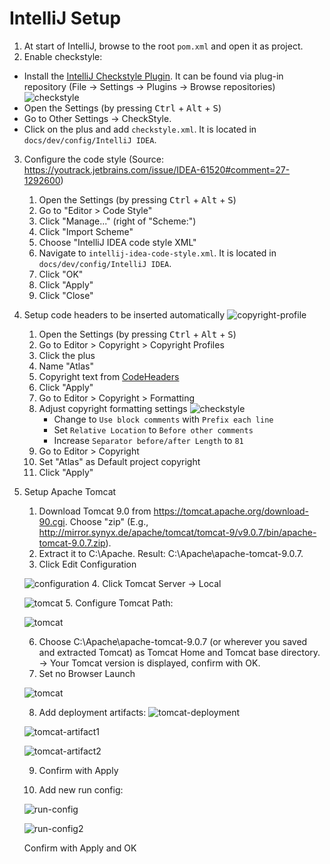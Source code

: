 # IntelliJ Setup

1. At start of IntelliJ, browse to the root `pom.xml` and open it as project.
2. Enable checkstyle:
  - Install the [IntelliJ Checkstyle Plugin](https://plugins.jetbrains.com/plugin/1065-checkstyle-idea).
    It can be found via plug-in repository (File -> Settings -> Plugins -> Browse repositories)
    ![checkstyle](graphics/checkstyle.PNG)
  - Open the Settings (by pressing <kbd>Ctrl</kbd> + <kbd>Alt</kbd> + <kbd>S</kbd>)
  - Go to Other Settings -> CheckStyle.
  - Click on the plus and add `checkstyle.xml`. It is located in `docs/dev/config/IntelliJ IDEA`.
3. Configure the code style (Source: <https://youtrack.jetbrains.com/issue/IDEA-61520#comment=27-1292600>)
    1. Open the Settings (by pressing <kbd>Ctrl</kbd> + <kbd>Alt</kbd> + <kbd>S</kbd>)
    3. Go to "Editor > Code Style"
    3. Click "Manage..." (right of "Scheme:")
    4. Click "Import Scheme"
    4. Choose "IntelliJ IDEA code style XML"
    5. Navigate to `intellij-idea-code-style.xml`. It is located in `docs/dev/config/IntelliJ IDEA`.
    6. Click "OK"
    7. Click "Apply"
    8. Click "Close"
4. Setup code headers to be inserted automatically
    ![copyright-profile](graphics/copyright-profile.PNG)
    1. Open the Settings (by pressing <kbd>Ctrl</kbd> + <kbd>Alt</kbd> + <kbd>S</kbd>)
    2. Go to Editor > Copyright  > Copyright Profiles
    3. Click the plus
    4. Name "Atlas"
    5. Copyright text from [CodeHeaders](CodeHeaders.md)
	6. Click "Apply"
    7. Go to Editor > Copyright > Formatting
    8. Adjust copyright formatting settings
        ![checkstyle](graphics/formatting-copyright.PNG)
       - Change to `Use block comments` with `Prefix each line`
       - Set `Relative Location` to `Before other comments`
       - Increase `Separator before/after Length` to `81`
    9. Go to Editor > Copyright
    10. Set "Atlas" as Default project copyright
    11. Click "Apply"
5. Setup Apache Tomcat
    1. Download Tomcat 9.0 from https://tomcat.apache.org/download-90.cgi. Choose "zip" (E.g., http://mirror.synyx.de/apache/tomcat/tomcat-9/v9.0.7/bin/apache-tomcat-9.0.7.zip).
    2. Extract it to C:\Apache. Result: C:\Apache\apache-tomcat-9.0.7.
    3. Click Edit Configuration
    
    ![configuration](graphics/add-config.PNG)
    4. Click Tomcat Server -> Local
    
    ![tomcat](graphics/tomcat-first-step.PNG)
    5. Configure Tomcat Path:

    ![tomcat](graphics/tomcat-second-step.PNG)
    
    6. Choose C:\Apache\apache-tomcat-9.0.7 (or wherever you saved and extracted Tomcat) as Tomcat Home and Tomcat base directory. 
    -> Your Tomcat version is displayed, confirm with OK. 
    7. Set no Browser Launch 
    
    ![tomcat](graphics/tomcat-after-launch.PNG)
    
    8. Add deployment artifacts: 
    ![tomcat-deployment](graphics/tomcat-deployment.PNG)

    ![tomcat-artifact1](graphics/click-artifact.png)
    
    ![tomcat-artifact2](graphics/select-artifact.PNG)
    
    9. Confirm with Apply
    
    10. Add new run config: 
    
     ![run-config](graphics/add-run-config.PNG)
     
     ![run-config2](graphics/run-config.png)
     
     Confirm with Apply and OK